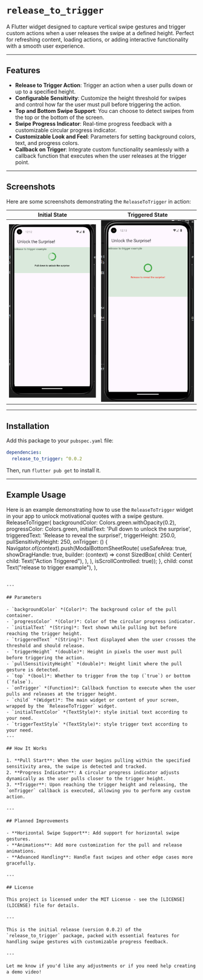 # **`release_to_trigger`**

A Flutter widget designed to capture vertical swipe gestures and trigger custom actions when a user releases the swipe at a defined height. Perfect for refreshing content, loading actions, or adding interactive functionality with a smooth user experience.

---

## Features

- **Release to Trigger Action**: Trigger an action when a user pulls down or up to a specified height.
- **Configurable Sensitivity**: Customize the height threshold for swipes and control how far the user must pull before triggering the action.
- **Top and Bottom Swipe Support**: You can choose to detect swipes from the top or the bottom of the screen.
- **Swipe Progress Indicator**: Real-time progress feedback with a customizable circular progress indicator.
- **Customizable Look and Feel**: Parameters for setting background colors, text, and progress colors.
- **Callback on Trigger**: Integrate custom functionality seamlessly with a callback function that executes when the user releases at the trigger point.

---


## Screenshots

Here are some screenshots demonstrating the `ReleaseToTrigger` in action:

| Initial State                                  | Triggered State                                 |
|------------------------------------------------|-------------------------------------------------|
| ![Initial State](screenshots/1.png)            | ![Triggered State](screenshots/2.png)           |

---

## Installation

Add this package to your `pubspec.yaml` file:

```yaml
dependencies:
  release_to_trigger: ^0.0.2
```

Then, run `flutter pub get` to install it.

---

## Example Usage

Here is an example demonstrating how to use the `ReleaseToTrigger` widget in your app to unlock motivational quotes with a swipe gesture.
 ReleaseToTrigger(
        backgroundColor: Colors.green.withOpacity(0.2),
        progressColor: Colors.green,
        initialText: 'Pull down to unlock the surprise',
        triggeredText: 'Release to reveal the surprise!',
        triggerHeight: 250.0,
        pullSensitivityHeight: 250,
        onTrigger: () {
          Navigator.of(context).push(ModalBottomSheetRoute(
              useSafeArea: true,
              showDragHandle: true,
              builder: (context) => const SizedBox(
                    child: Center(
                      child: Text("Action Triggered"),
                    ),
                  ),
              isScrollControlled: true));
        },
        child: const Text("release to trigger example"),
      ),
```

---

## Parameters

- `backgroundColor` *(Color)*: The background color of the pull container.
- `progressColor` *(Color)*: Color of the circular progress indicator.
- `initialText` *(String)*: Text shown while pulling but before reaching the trigger height.
- `triggeredText` *(String)*: Text displayed when the user crosses the threshold and should release.
- `triggerHeight` *(double)*: Height in pixels the user must pull before triggering the action.
- `pullSensitivityHeight` *(double)*: Height limit where the pull gesture is detected.
- `top` *(bool)*: Whether to trigger from the top (`true`) or bottom (`false`).
- `onTrigger` *(Function)*: Callback function to execute when the user pulls and releases at the trigger height.
- `child` *(Widget)*: The main widget or content of your screen, wrapped by the `ReleaseToTrigger` widget.
- `initialTextColor` *(TextStyle)*: style initial text according to your need.
- `triggerTextStyle` *(TextStyle)*: style trigger text according to your need.
---

## How It Works

1. **Pull Start**: When the user begins pulling within the specified sensitivity area, the swipe is detected and tracked.
2. **Progress Indicator**: A circular progress indicator adjusts dynamically as the user pulls closer to the trigger height.
3. **Trigger**: Upon reaching the trigger height and releasing, the `onTrigger` callback is executed, allowing you to perform any custom action.

---

## Planned Improvements

- **Horizontal Swipe Support**: Add support for horizontal swipe gestures.
- **Animations**: Add more customization for the pull and release animations.
- **Advanced Handling**: Handle fast swipes and other edge cases more gracefully.

---

## License

This project is licensed under the MIT License - see the [LICENSE](LICENSE) file for details.

---

This is the initial release (version 0.0.2) of the `release_to_trigger` package, packed with essential features for handling swipe gestures with customizable progress feedback.

---

Let me know if you'd like any adjustments or if you need help creating a demo video!
